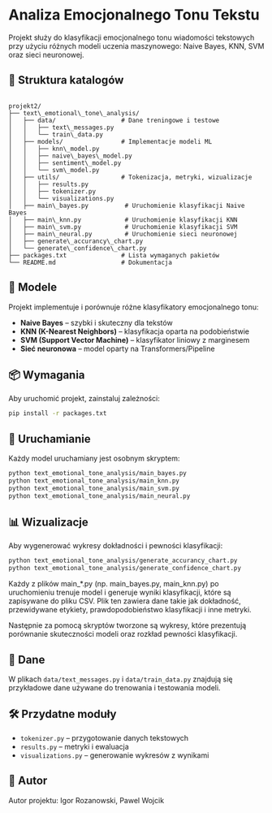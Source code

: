 # Analiza Emocjonalnego Tonu Tekstu

Projekt służy do klasyfikacji emocjonalnego tonu wiadomości tekstowych przy użyciu różnych modeli uczenia maszynowego: Naive Bayes, KNN, SVM oraz sieci neuronowej.

## 📁 Struktura katalogów

```

projekt2/
├── text\_emotional\_tone\_analysis/
│   ├── data/                  # Dane treningowe i testowe
│   │   ├── text\_messages.py
│   │   └── train\_data.py
│   ├── models/                # Implementacje modeli ML
│   │   ├── knn\_model.py
│   │   ├── naive\_bayes\_model.py
│   │   ├── sentiment\_model.py
│   │   └── svm\_model.py
│   ├── utils/                 # Tokenizacja, metryki, wizualizacje
│   │   ├── results.py
│   │   ├── tokenizer.py
│   │   └── visualizations.py
│   ├── main\_bayes.py          # Uruchomienie klasyfikacji Naive Bayes
│   ├── main\_knn.py            # Uruchomienie klasyfikacji KNN
│   ├── main\_svm.py            # Uruchomienie klasyfikacji SVM
│   ├── main\_neural.py         # Uruchomienie sieci neuronowej
│   ├── generate\_accurancy\_chart.py
│   └── generate\_confidence\_chart.py
├── packages.txt               # Lista wymaganych pakietów
└── README.md                  # Dokumentacja

````

## 🧠 Modele

Projekt implementuje i porównuje różne klasyfikatory emocjonalnego tonu:

- **Naive Bayes** – szybki i skuteczny dla tekstów
- **KNN (K-Nearest Neighbors)** – klasyfikacja oparta na podobieństwie
- **SVM (Support Vector Machine)** – klasyfikator liniowy z marginesem
- **Sieć neuronowa** – model oparty na Transformers/Pipeline

## 📦 Wymagania

Aby uruchomić projekt, zainstaluj zależności:

```bash
pip install -r packages.txt
````

## 🚀 Uruchamianie

Każdy model uruchamiany jest osobnym skryptem:

```bash
python text_emotional_tone_analysis/main_bayes.py
python text_emotional_tone_analysis/main_knn.py
python text_emotional_tone_analysis/main_svm.py
python text_emotional_tone_analysis/main_neural.py
```

## 📊 Wizualizacje

Aby wygenerować wykresy dokładności i pewności klasyfikacji:

```bash
python text_emotional_tone_analysis/generate_accurancy_chart.py
python text_emotional_tone_analysis/generate_confidence_chart.py
```

Każdy z plików main_*.py (np. main_bayes.py, main_knn.py) po uruchomieniu trenuje model i generuje wyniki klasyfikacji, które są zapisywane do pliku CSV. Plik ten zawiera dane takie jak dokładność, przewidywane etykiety, prawdopodobieństwo klasyfikacji i inne metryki.

Następnie za pomocą skryptów tworzone są wykresy, które prezentują porównanie skuteczności modeli oraz rozkład pewności klasyfikacji.

## 📝 Dane

W plikach `data/text_messages.py` i `data/train_data.py` znajdują się przykładowe dane używane do trenowania i testowania modeli.

## 🛠 Przydatne moduły

* `tokenizer.py` – przygotowanie danych tekstowych
* `results.py` – metryki i ewaluacja
* `visualizations.py` – generowanie wykresów z wynikami

## 👤 Autor

Autor projektu: Igor Rozanowski, Pawel Wojcik
